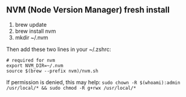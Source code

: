 ## NVM (Node Version Manager) fresh install

1. brew update
2. brew install nvm
3. mkdir ~/.nvm

Then add these two lines in your ~/.zshrc: 
```
# required for nvm
export NVM_DIR=~/.nvm
source $(brew --prefix nvm)/nvm.sh
```

If permission is denied, this may help:
`sudo chown -R $(whoami):admin /usr/local/* && sudo chmod -R g+rwx /usr/local/*`
